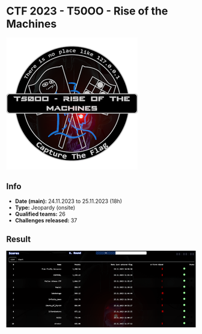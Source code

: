 # CTF 2023 - T50OO - Rise of the Machines

![logo](img/logo.png)

## Info
- **Date (main):**  24.11.2023 to 25.11.2023 (18h)
- **Type:** Jeopardy (onsite)
- **Qualified teams:** 26
- **Challenges released:** 37

## Result
![top10](img/result.png)
